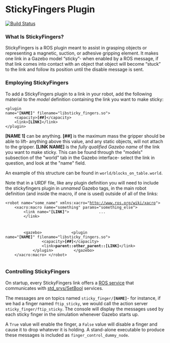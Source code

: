 # StickyFingers Plugin #


[![Build Status](https://travis-ci.org/cwru-robotics/cwru_stickyfingers.svg?branch=master)](https://travis-ci.org/cwru-robotics/cwru_stickyfingers)

### What Is StickyFingers? ###

StickyFingers is a ROS plugin meant to assist in grasping objects or representing a magnetic, suction, or adhesive gripping element. It makes one link in a Gazebo model “sticky”- when enabled by a ROS message, if that link comes into contact with an object that object will become “stuck” to the link and follow its position until the disable message is sent.
	
### Employing StickyFingers ###

To add a StickyFingers plugin to a link in your robot, add the following material to the *model* definition containing the link you want to make sticky:<pre><code>&lt;plugin name="<strong>[NAME]</strong>" filename="libsticky_fingers.so">
&nbsp;&nbsp;&nbsp;&nbsp;&lt;capacity><strong>[##]</strong>&lt;/capacity>
&nbsp;&nbsp;&nbsp;&nbsp;&lt;link><strong>[LINK]</strong>&lt;/link>
&lt;/plugin></code></pre>
**[NAME 1]** can be anything.
**[##]** is the maximum mass the gripper should be able to lift- anything above this value, and any static objects, will not attach to the gripper.
**[LINK NAME]** is the _fully qualified Gazebo name_ of the link you want to make sticky. This can be found through the "models" subsection of the "world" tab in the Gazebo interface- select the link in question, and look at the "name" field.

An example of this structure can be found in `world/blocks_on_table.world`.

Note that in a URDF file, like any plugin definition you will need to include the stickyfingers plugin in *unnamed* Gazebo tags, in the main robot definition (and inside the macro, if one is used) outside of all of the links:<pre><code>&lt;robot name="some_name" xmlns:xacro="<http://www.ros.org/wiki/xacro>">
&nbsp;&nbsp;&nbsp;&nbsp;&lt;xacro:macro name="something" params="something_else">
&nbsp;&nbsp;&nbsp;&nbsp;&nbsp;&nbsp;&nbsp;&nbsp;&lt;link name="<strong>[LINK]</strong>">
&nbsp;&nbsp;&nbsp;&nbsp;&nbsp;&nbsp;&nbsp;&nbsp;&nbsp;&nbsp;&nbsp;&nbsp;... 
&nbsp;&nbsp;&nbsp;&nbsp;&nbsp;&nbsp;&nbsp;&nbsp;&lt;/link>
		
&nbsp;&nbsp;&nbsp;&nbsp;&nbsp;&nbsp;&nbsp;&nbsp;&lt;gazebo>
&nbsp;&nbsp;&nbsp;&nbsp;&nbsp;&nbsp;&nbsp;&nbsp;&nbsp;&nbsp;&nbsp;&nbsp;&lt;plugin name="<strong>[NAME]</strong>" filename="libsticky_fingers.so">
&nbsp;&nbsp;&nbsp;&nbsp;&nbsp;&nbsp;&nbsp;&nbsp;&nbsp;&nbsp;&nbsp;&nbsp;&nbsp;&nbsp;&nbsp;&nbsp;&lt;capacity><strong>[##]</strong>&lt;/capacity>
&nbsp;&nbsp;&nbsp;&nbsp;&nbsp;&nbsp;&nbsp;&nbsp;&nbsp;&nbsp;&nbsp;&nbsp;&nbsp;&nbsp;&nbsp;&nbsp;&lt;link><strong>parent::other_parent::[LINK]</strong>&lt;/link>
&nbsp;&nbsp;&nbsp;&nbsp;&nbsp;&nbsp;&nbsp;&nbsp;&nbsp;&nbsp;&nbsp;&nbsp;&lt;/plugin>
&nbsp;&nbsp;&nbsp;&nbsp;&nbsp;&nbsp;&nbsp;&nbsp;&lt;/gazebo>
&nbsp;&nbsp;&nbsp;&nbsp;&lt;/xacro:macro>
&lt;/robot></pre></code>
### Controlling StickyFingers ###

On startup, every StickyFingers link offers a <a href="http://wiki.ros.org/Services">ROS service</a> that communicates with <a href="http://docs.ros.org/jade/api/std_srvs/html/srv/SetBool.html">std_srvs/SetBool</a> services.

The messages are on topics named <code>sticky_finger/<strong>[NAME]</strong></code>- for instance, if we had a finger named `ftip_sticky`, we would call the action server `sticky_finger/ftip_sticky`. The console will display the messages used by each sticky finger in the simulation whenever Gazebo starts up.

A `True` value will enable the finger, a `False` value will disable a finger and cause it to drop whatever it is holding.
A stand-alone executable to produce these messages is included as `finger_control_dummy_node`.
